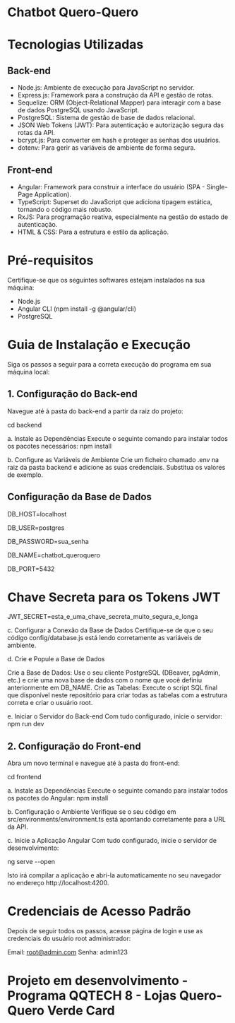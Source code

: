 # Chatbot Quero-Quero

# Tecnologias Utilizadas
## Back-end
- Node.js: Ambiente de execução para JavaScript no servidor.
- Express.js: Framework para a construção da API e gestão de rotas.
- Sequelize: ORM (Object-Relational Mapper) para interagir com a base de dados PostgreSQL usando JavaScript.
- PostgreSQL: Sistema de gestão de base de dados relacional.
- JSON Web Tokens (JWT): Para autenticação e autorização segura das rotas da API.
- bcrypt.js: Para converter em hash e proteger as senhas dos usuários.
- dotenv: Para gerir as variáveis de ambiente de forma segura.

## Front-end
- Angular: Framework para construir a interface do usuário (SPA - Single-Page Application).
- TypeScript: Superset do JavaScript que adiciona tipagem estática, tornando o código mais robusto.
- RxJS: Para programação reativa, especialmente na gestão do estado de autenticação.
- HTML & CSS: Para a estrutura e estilo da aplicação.

# Pré-requisitos
Certifique-se que os seguintes softwares estejam instalados na sua máquina:
- Node.js
- Angular CLI (npm install -g @angular/cli)
- PostgreSQL

# Guia de Instalação e Execução
Siga os passos a seguir para a correta execução do programa em sua máquina local:

## 1. Configuração do Back-end
Navegue até à pasta do back-end a partir da raiz do projeto:

cd backend

a. Instale as Dependências
Execute o seguinte comando para instalar todos os pacotes necessários:
npm install

b. Configure as Variáveis de Ambiente
Crie um ficheiro chamado .env na raiz da pasta backend e adicione as suas credenciais. Substitua os valores de exemplo.

## Configuração da Base de Dados

DB_HOST=localhost

DB_USER=postgres

DB_PASSWORD=sua_senha

DB_NAME=chatbot_queroquero

DB_PORT=5432

# Chave Secreta para os Tokens JWT
JWT_SECRET=esta_e_uma_chave_secreta_muito_segura_e_longa

c. Configurar a Conexão da Base de Dados
Certifique-se de que o seu código config/database.js está lendo corretamente as variáveis de ambiente.

d. Crie e Popule a Base de Dados

Crie a Base de Dados: Use o seu cliente PostgreSQL (DBeaver, pgAdmin, etc.) e crie uma nova base de dados com o nome que você definiu anteriormente em DB_NAME.
Crie as Tabelas: Execute o script SQL final que disponível neste repositório para criar todas as tabelas com a estrutura correta e criar o usuário root.

e. Iniciar o Servidor do Back-end
Com tudo configurado, inicie o servidor:
npm run dev

## 2. Configuração do Front-end
Abra um novo terminal e navegue até à pasta do front-end:

cd frontend

a. Instale as Dependências
Execute o seguinte comando para instalar todos os pacotes do Angular:
npm install

b. Configuração o Ambiente
Verifique se o seu código em src/environments/environment.ts está apontando corretamente para a URL da  API.

c. Inicie a Aplicação Angular
Com tudo configurado, inicie o servidor de desenvolvimento:

ng serve --open

Isto irá compilar a aplicação e abri-la automaticamente no seu navegador no endereço http://localhost:4200.

# Credenciais de Acesso Padrão
Depois de seguir todos os passos, acesse página de login e use as credenciais do usuário root administrador:

Email: root@admin.com
Senha: admin123

# Projeto em desenvolvimento - Programa QQTECH 8 - Lojas Quero-Quero Verde Card


